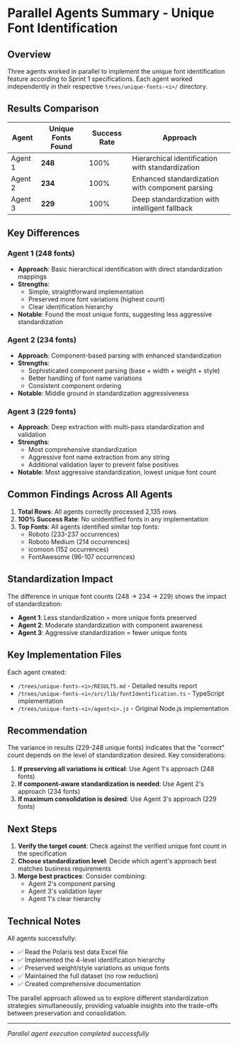# Parallel Agents Summary - Unique Font Identification

## Overview

Three agents worked in parallel to implement the unique font identification feature according to Sprint 1 specifications. Each agent worked independently in their respective `trees/unique-fonts-<i>/` directory.

## Results Comparison

| Agent | Unique Fonts Found | Success Rate | Approach |
|-------|-------------------|--------------|-----------|
| Agent 1 | **248** | 100% | Hierarchical identification with standardization |
| Agent 2 | **234** | 100% | Enhanced standardization with component parsing |
| Agent 3 | **229** | 100% | Deep standardization with intelligent fallback |

## Key Differences

### Agent 1 (248 fonts)
- **Approach**: Basic hierarchical identification with direct standardization mappings
- **Strengths**: 
  - Simple, straightforward implementation
  - Preserved more font variations (highest count)
  - Clear identification hierarchy
- **Notable**: Found the most unique fonts, suggesting less aggressive standardization

### Agent 2 (234 fonts)
- **Approach**: Component-based parsing with enhanced standardization
- **Strengths**:
  - Sophisticated component parsing (base + width + weight + style)
  - Better handling of font name variations
  - Consistent component ordering
- **Notable**: Middle ground in standardization aggressiveness

### Agent 3 (229 fonts)
- **Approach**: Deep extraction with multi-pass standardization and validation
- **Strengths**:
  - Most comprehensive standardization
  - Aggressive font name extraction from any string
  - Additional validation layer to prevent false positives
- **Notable**: Most aggressive standardization, lowest unique font count

## Common Findings Across All Agents

1. **Total Rows**: All agents correctly processed 2,135 rows
2. **100% Success Rate**: No unidentified fonts in any implementation
3. **Top Fonts**: All agents identified similar top fonts:
   - Roboto (233-237 occurrences)
   - Roboto Medium (214 occurrences)
   - icomoon (152 occurrences)
   - FontAwesome (96-107 occurrences)

## Standardization Impact

The difference in unique font counts (248 → 234 → 229) shows the impact of standardization:

- **Agent 1**: Less standardization = more unique fonts preserved
- **Agent 2**: Moderate standardization with component awareness
- **Agent 3**: Aggressive standardization = fewer unique fonts

## Key Implementation Files

Each agent created:
- `/trees/unique-fonts-<i>/RESULTS.md` - Detailed results report
- `/trees/unique-fonts-<i>/src/lib/fontIdentification.ts` - TypeScript implementation
- `/trees/unique-fonts-<i>/agent<i>.js` - Original Node.js implementation

## Recommendation

The variance in results (229-248 unique fonts) indicates that the "correct" count depends on the level of standardization desired. Key considerations:

1. **If preserving all variations is critical**: Use Agent 1's approach (248 fonts)
2. **If component-aware standardization is needed**: Use Agent 2's approach (234 fonts)
3. **If maximum consolidation is desired**: Use Agent 3's approach (229 fonts)

## Next Steps

1. **Verify the target count**: Check against the verified unique font count in the specification
2. **Choose standardization level**: Decide which agent's approach best matches business requirements
3. **Merge best practices**: Consider combining:
   - Agent 2's component parsing
   - Agent 3's validation layer
   - Agent 1's clear hierarchy

## Technical Notes

All agents successfully:
- ✅ Read the Polaris test data Excel file
- ✅ Implemented the 4-level identification hierarchy
- ✅ Preserved weight/style variations as unique fonts
- ✅ Maintained the full dataset (no row reduction)
- ✅ Created comprehensive documentation

The parallel approach allowed us to explore different standardization strategies simultaneously, providing valuable insights into the trade-offs between preservation and consolidation.

---

*Parallel agent execution completed successfully*